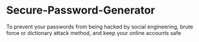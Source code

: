 # Secure-Password-Generator
To prevent your passwords from being hacked by social engineering, brute force or dictionary attack method, and keep your online accounts safe
